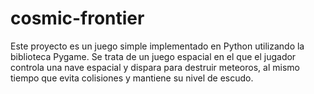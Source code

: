 # cosmic-frontier
Este proyecto es un juego simple implementado en Python utilizando la biblioteca Pygame. Se trata de un juego espacial en el que el jugador controla una nave espacial y dispara para destruir meteoros, al mismo tiempo que evita colisiones y mantiene su nivel de escudo.
